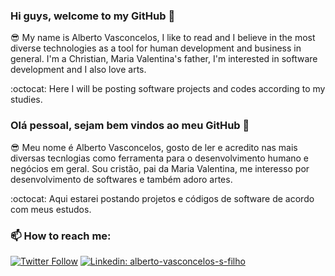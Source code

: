 ### Hi guys, welcome to my GitHub 👋

:sunglasses: My name is Alberto Vasconcelos, I like to read and I believe in the most diverse technologies as a tool for human development and business in general.
I'm a Christian, Maria Valentina's father, I'm interested in software development and I also love arts.

:octocat: Here I will be posting software projects and codes according to my studies.

### Olá pessoal, sejam bem vindos ao meu GitHub 👋

:sunglasses: Meu nome é Alberto Vasconcelos, gosto de ler e acredito nas mais diversas tecnlogias como ferramenta para o desenvolvimento humano e negócios em geral.
Sou cristão, pai da Maria Valentina, me interesso por desenvolvimento de softwares e também adoro artes.

:octocat: Aqui estarei postando projetos e códigos de software de acordo com meus estudos.



### 📫 How to reach me:

[![Twitter Follow](https://img.shields.io/twitter/follow/AlbertoTocant?style=social)](https://twitter.com/AlbertoTocant)
[![Linkedin: alberto-vasconcelos-s-filho](https://img.shields.io/badge/-Linkedin-blue?style=flat-square&logo=Linkedin&logoColor=white&link=https://www.linkedin.com/in/alberto-vasconcelos-s-filho/)](https://www.linkedin.com/in/alberto-vasconcelos-s-filho/)

<!--
**albertotoc/albertotoc** is a ✨ _special_ ✨ repository because its `README.md` (this file) appears on your GitHub profile.

Here are some ideas to get you started:

- 🔭 I’m currently working on ...
- 🌱 I’m currently learning ...
- 👯 I’m looking to collaborate on ...
- 🤔 I’m looking for help with ...
- 💬 Ask me about ...
- 📫 How to reach me: ...
- 😄 Pronouns: ...
- ⚡ Fun fact: ...
-->
